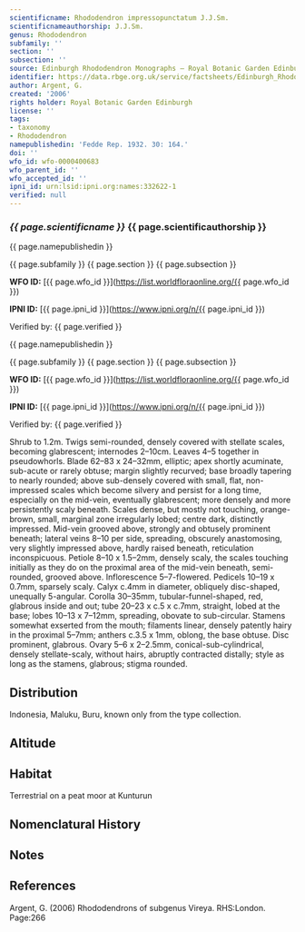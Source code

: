 ```yaml
---
scientificname: Rhododendron impressopunctatum J.J.Sm.
scientificnameauthorship: J.J.Sm.
genus: Rhododendron
subfamily: ''
section: ''
subsection: ''
source: Edinburgh Rhododendron Monographs – Royal Botanic Garden Edinburgh
identifier: https://data.rbge.org.uk/service/factsheets/Edinburgh_Rhododendron_Monographs.xhtml
author: Argent, G.
created: '2006'
rights holder: Royal Botanic Garden Edinburgh
license: ''
tags:
- taxonomy
- Rhododendron
namepublishedin: 'Fedde Rep. 1932. 30: 164.'
doi: ''
wfo_id: wfo-0000400683
wfo_parent_id: ''
wfo_accepted_id: ''
ipni_id: urn:lsid:ipni.org:names:332622-1
verified: null
---
```

### _{{ page.scientificname }}_ {{ page.scientificauthorship }}
 {{ page.namepublishedin }}

{{ page.subfamily }} {{ page.section }} {{ page.subsection }}

**WFO ID:** [{{ page.wfo_id }}](https://list.worldfloraonline.org/{{ page.wfo_id }})

**IPNI ID:** [{{ page.ipni_id }}](https://www.ipni.org/n/{{ page.ipni_id }})

Verified by: {{ page.verified }}

 {{ page.namepublishedin }}

{{ page.subfamily }} {{ page.section }} {{ page.subsection }}

**WFO ID:** [{{ page.wfo_id }}](https://list.worldfloraonline.org/{{ page.wfo_id }})

**IPNI ID:** [{{ page.ipni_id }}](https://www.ipni.org/n/{{ page.ipni_id }})

Verified by: {{ page.verified }}



Shrub to 1.2m. Twigs semi-rounded, densely covered with stellate scales, becoming glabrescent; internodes 2–10cm. Leaves 4–5 together in pseudowhorls. Blade 62–83 x 24–32mm, elliptic; apex shortly acuminate, sub-acute or rarely obtuse; margin slightly recurved; base broadly tapering to nearly rounded; above sub-densely covered with small, flat, non-impressed scales which become silvery and persist for a long time, especially on the mid-vein, eventually glabrescent; more densely and more persistently scaly beneath. Scales dense, but mostly not touching, orange-brown, small, marginal zone irregularly lobed; centre dark, distinctly impressed. Mid-vein grooved above, strongly and obtusely prominent beneath; lateral veins 8–10 per side, spreading, obscurely anastomosing, very slightly impressed above, hardly raised beneath, reticulation inconspicuous. Petiole 8–10 x 1.5–2mm, densely scaly, the scales touching initially as they do on the proximal area of the mid-vein beneath, semi-rounded, grooved above. Inflorescence 5–7-flowered. Pedicels 10–19 x 0.7mm, sparsely scaly. Calyx c.4mm in diameter, obliquely disc-shaped, unequally 5-angular. Corolla 30–35mm, tubular-funnel-shaped, red, glabrous inside and out; tube 20–23 x c.5 x c.7mm, straight, lobed at the base; lobes 10–13 x 7–12mm, spreading, obovate to sub-circular. Stamens somewhat exserted from the mouth; filaments linear, densely patently hairy in the proximal 5–7mm; anthers c.3.5 x 1mm, oblong, the base obtuse. Disc prominent, glabrous. Ovary 5–6 x 2–2.5mm, conical-sub-cylindrical, densely stellate-scaly, without hairs, abruptly contracted distally; style as long as the stamens, glabrous; stigma rounded.

## Distribution
Indonesia, Maluku, Buru, known only from the type collection.

## Altitude


## Habitat
Terrestrial on a peat moor at Kunturun

## Nomenclatural History

                       
## Notes


## References

Argent, G. (2006) Rhododendrons of subgenus Vireya. RHS:London. Page:266
